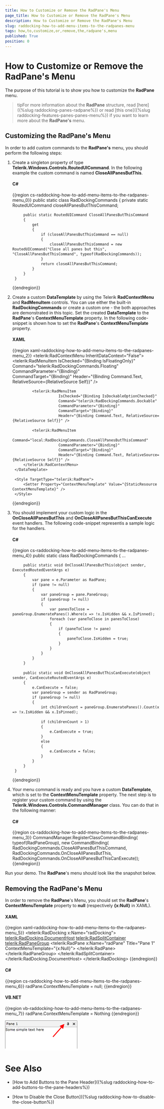 ```yaml
---
title: How to Customize or Remove the RadPane's Menu
page_title: How to Customize or Remove the RadPane's Menu
description: How to Customize or Remove the RadPane's Menu
slug: raddocking-how-to-add-menu-items-to-the-radpanes-menu
tags: how,to,customize,or,remove,the,radpane's,menu
published: True
position: 0
---
```


# How to Customize or Remove the RadPane's Menu

The purpose of this tutorial is to show you how to customize the __RadPane__ menu.
      
>tipFor more information about the __RadPane__ structure, read [here]({%slug raddocking-panes-radpane%}) or read [this one]({%slug raddocking-features-panes-panes-menu%}) if you want to learn more about the __RadPane's__ menu.

## Customizing the RadPane's Menu

In order to add custom commands to the __RadPane's__ menu, you should perform the following steps:

1. Create a singleton property of type __Telerik.Windows.Controls.RoutedUICommand__. In the following example the custom command is named __CloseAllPanesButThis__.
	
	#### __C#__

	{{region cs-raddocking-how-to-add-menu-items-to-the-radpanes-menu_0}}
		public static class RadDockingCommands
		{
			private static RoutedUICommand closeAllPanesButThisCommand;
		
			public static RoutedUICommand CloseAllPanesButThisCommand
			{
				get
				{
					if (closeAllPanesButThisCommand == null)
					{
						closeAllPanesButThisCommand = new RoutedUICommand("Close all panes but this", "CloseAllPanesButThisCommand", typeof(RadDockingCommands));
					}
					return closeAllPanesButThisCommand;
				}
			}
		}
	{{endregion}}

1. Create a custom __DataTemplate__ by using the Telerik __RadContextMenu__ and __RadMenuItem__ controls. You can use either the built-in __RadDockingCommands__ or create a custom one - the both approaches are demonstrated in this topic. Set the created __DataTemplate__ to the __RadPane__'s __ContextMenuTemplate__ property. In the following code-snippet is shown how to set the __RadPane__'s __ContextMenuTemplate__ property.
          
	#### __XAML__

	{{region xaml-raddocking-how-to-add-menu-items-to-the-radpanes-menu_2}}
		<DataTemplate x:Key="ContextMenuTemplate">
			<telerik:RadContextMenu InheritDataContext="False">
				<telerik:RadMenuItem 
							IsChecked="{Binding IsFloatingOnly}"
							Command="telerik:RadDockingCommands.Floating" 
							CommandParameter="{Binding}"                
							CommandTarget="{Binding}"
							Header="{Binding Command.Text, RelativeSource={RelativeSource Self}}" />
		
				<telerik:RadMenuItem 
							IsChecked="{Binding IsDockableOptionChecked}" 
							Command="telerik:RadDockingCommands.Dockable" 
							CommandParameter="{Binding}"
							CommandTarget="{Binding}"
							Header="{Binding Command.Text, RelativeSource={RelativeSource Self}}" />
		
				<telerik:RadMenuItem 
							Command="local:RadDockingCommands.CloseAllPanesButThisCommand"
							CommandParameter="{Binding}" 
							CommandTarget="{Binding}"
							Header="{Binding Command.Text, RelativeSource={RelativeSource Self}}" />
			</telerik:RadContextMenu>
		</DataTemplate>
		
		<Style TargetType="telerik:RadPane">
			<Setter Property="ContextMenuTemplate" Value="{StaticResource ContextMenuTemplate}" />
		</Style>
	{{endregion}}

1. You should implement your custom logic in the __OnCloseAllPanesButThis__ and __OnCloseAllPanesButThisCanExecute__ event handlers. The following code-snippet representis a sample logic for the handlers. 
          
	#### __C#__

	{{region cs-raddocking-how-to-add-menu-items-to-the-radpanes-menu_4}}
		public static class RadDockingCommands
		{
			...
		
			public static void OnCloseAllPanesButThis(object sender, ExecutedRoutedEventArgs e)
			{
				var pane = e.Parameter as RadPane;
				if (pane != null)
				{
					var paneGroup = pane.PaneGroup;
					if (paneGroup != null)
					{
						var panesToClose = paneGroup.EnumeratePanes().Where(x => !x.IsHidden && x.IsPinned);
						foreach (var paneToClose in panesToClose)
						{
							if (paneToClose != pane)
							{
								paneToClose.IsHidden = true;
							}
						}
					}
				}
			}
		
			public static void OnCloseAllPanesButThisCanExecute(object sender, CanExecuteRoutedEventArgs e)
			{
				e.CanExecute = false;
				var paneGroup = sender as RadPaneGroup;
				if (paneGroup != null)
				{
					int childrenCount = paneGroup.EnumeratePanes().Count(x => !x.IsHidden && x.IsPinned);
		
					if (childrenCount > 1)
					{
						e.CanExecute = true;
					}
					else
					{
						e.CanExecute = false;
					}
				}
			}
		}
	{{endregion}}

1. Your menu command is ready and you have a custom __DataTemplate__, which is set to the __ContextMenuTemplate__ property. The next step is to register your custom command by using the __Telerik.Windows.Controls.CommandManager__ class. You can do that in the following manner:
	
	#### __C#__

	{{region cs-raddocking-how-to-add-menu-items-to-the-radpanes-menu_3}}
		CommandManager.RegisterClassCommandBinding(
			typeof(RadPaneGroup), 
			new CommandBinding(
				RadDockingCommands.CloseAllPanesButThisCommand, 
				RadDockingCommands.OnCloseAllPanesButThis, 
				RadDockingCommands.OnCloseAllPanesButThisCanExecute));
	{{endregion}}


Run your demo. The __RadPane__'s menu should look like the snapshot below.
	
## Removing the RadPane's Menu

In order to remove the __RadPane__'s Menu, you should set the __RadPane__'s __ContextMenuTemplate__ property to __null__ (respectively __{x:Null}__ in XAML).

#### __XAML__

{{region xaml-raddocking-how-to-add-menu-items-to-the-radpanes-menu_5}}
	<telerik:RadDocking x:Name="radDocking">
	    <telerik:RadDocking.DocumentHost>
	        <telerik:RadSplitContainer>
	            <telerik:RadPaneGroup>
	                <telerik:RadPane x:Name="radPane"
	                                    Title="Pane 1"
	                                    ContextMenuTemplate="{x:Null}">
	                    <TextBlock Text="Some simple text here" />
	                </telerik:RadPane>
	            </telerik:RadPaneGroup>
	        </telerik:RadSplitContainer>
	    </telerik:RadDocking.DocumentHost>
	</telerik:RadDocking>
{{endregion}}

#### __C#__

{{region cs-raddocking-how-to-add-menu-items-to-the-radpanes-menu_6}}
	radPane.ContextMenuTemplate = null;
{{endregion}}

#### __VB.NET__

{{region vb-raddocking-how-to-add-menu-items-to-the-radpanes-menu_7}}
	radPane.ContextMenuTemplate = Nothing
{{endregion}}

![](images/RadDocking_HowTo_AddPaneMenuItems_040.png)

# See Also

 * [How to Add Buttons to the Pane Header]({%slug raddocking-how-to-add-buttons-to-the-pane-headers%})

 * [How to Disable the Close Button]({%slug raddocking-how-to-disable-the-close-button%})
